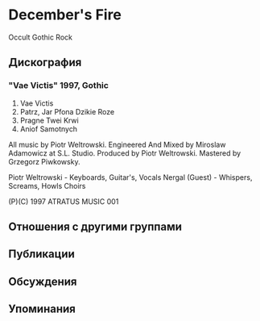 # December's Fire

Occult Gothic Rock

## Дискография

### "Vae Victis" 1997, Gothic

1. Vae Victis
2. Patrz, Jar Pfona Dzikie Roze
3. Pragne Twei Krwi
4. Aniof Samotnych

All music by Piotr Weltrowski.
Engineered And Mixed by Miroslaw Adamowicz at S.L. Studio.
Produced by Piotr Weltrowski.
Mastered by Grzegorz Piwkowsky.

Piotr Weltrowski - Keyboards, Guitar's, Vocals
Nergal (Guest) - Whispers, Screams, Howls Choirs

(P)(C) 1997 ATRATUS MUSIC 001


## Отношения с другими группами


## Публикации


## Обсуждения


## Упоминания

